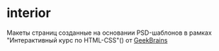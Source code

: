 # interior
Макеты страниц созданные на основании PSD-шаблонов в рамках "Интерактивный курс по HTML-CSS"() от [GeekBrains](https://geekbrains.ru/)

